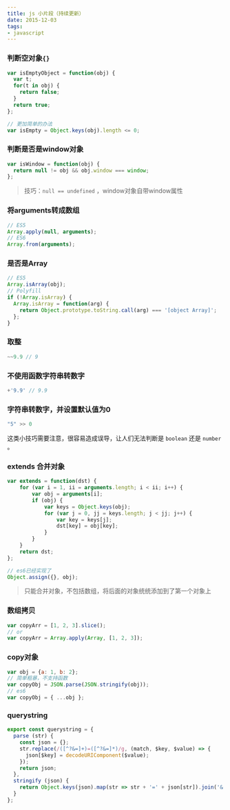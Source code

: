 ```yaml
---
title: js 小片段（持续更新）
date: 2015-12-03
tags: 
- javascript
---
```


### 判断空对象`{}`

``` javascript
var isEmptyObject = function(obj) {
  var t;
  for(t in obj) {
  	return false;
  }
  return true;
};

// 更加简单的办法
var isEmpty = Object.keys(obj).length <= 0;
```

### 判断是否是window对象

``` javascript
var isWindow = function(obj) {
  return null != obj && obj.window === window;
};
```

> 技巧：`null == undefined` ，window对象自带window属性

### 将arguments转成数组

``` javascript
// ES5
Array.apply(null, arguments);
// ES6
Array.from(arguments);
```

### 是否是Array

``` javascript
// ES5
Array.isArray(obj);
// Polyfill
if (!Array.isArray) {
  Array.isArray = function(arg) {
    return Object.prototype.toString.call(arg) === '[object Array]';
  };
}
```

### 取整

``` javascript
~~9.9 // 9
```

### 不使用函数字符串转数字

```javascript
+'9.9' // 9.9
```

### 字符串转数字，并设置默认值为0

```javascript
"5" >> 0
```

这类小技巧需要注意，很容易造成误导，让人们无法判断是 `boolean` 还是 `number` 。

### extends 合并对象

```javascript
var extends = function(dst) {
	for (var i = 1, ii = arguments.length; i < ii; i++) {
		var obj = arguments[i];
		if (obj) {
			var keys = Object.keys(obj);
			for (var j = 0, jj = keys.length; j < jj; j++) {
				var key = keys[j];
				dst[key] = obj[key];
			}
		}
	}
	return dst;
};

// es6已经实现了
Object.assign({}, obj);
```

> 只能合并对象，不包括数组，将后面的对象统统添加到了第一个对象上

### 数组拷贝

```javascript
var copyArr = [1, 2, 3].slice();
// or
var copyArr = Array.apply(Array, [1, 2, 3]);
```

### copy对象

```javascript
var obj = {a: 1, b: 2};
// 简单粗暴，不支持函数
var copyObj = JSON.parse(JSON.stringify(obj));
// es6
var copyObj = { ...obj };
```

### querystring

```javascript
export const querystring = {
  parse (str) {
    const json = {};
    str.replace(/([^?&=]+)=([^?&=]*)/g, (match, $key, $value) => {
      json[$key] = decodeURIComponent($value);
    });
    return json;
  },
  stringify (json) {
    return Object.keys(json).map(str => str + '=' + json[str]).join('&');
  }
};
```



